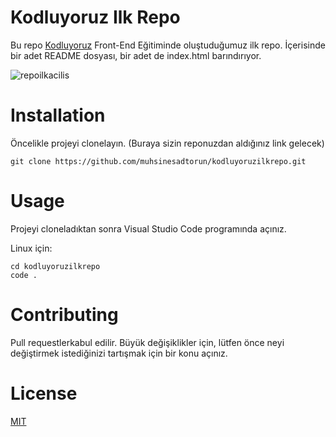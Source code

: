 # Kodluyoruz Ilk Repo
Bu repo [Kodluyoruz](https://www.kodluyoruz.org/) Front-End Eğitiminde oluştuduğumuz ilk repo. İçerisinde bir adet README dosyası, bir adet de index.html barındırıyor.

![repoilkacilis](https://user-images.githubusercontent.com/74843032/184367603-6ccfd7aa-d019-4634-a21c-85c40d2385f0.png)

# Installation
Öncelikle projeyi clonelayın. (Buraya sizin reponuzdan aldığınız link gelecek) 

``` 
git clone https://github.com/muhsinesadtorun/kodluyoruzilkrepo.git
```

# Usage
Projeyi cloneladıktan sonra Visual Studio Code programında açınız.

Linux için:

```
cd kodluyoruzilkrepo
code .
```
# Contributing

Pull requestlerkabul edilir. Büyük değişiklikler için, lütfen önce neyi değiştirmek istediğinizi tartışmak için bir konu açınız.

# License

[MIT](https://choosealicense.com/licenses/mit/)
